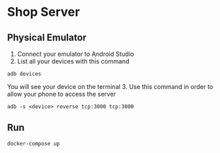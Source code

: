 # Shop Server 

## Physical Emulator

1. Connect your emulator to Android Studio
2. List all your devices with this command

```
adb devices
```
You will see your device on the terminal
3. Use this command in order to allow your phone to access the server
```
adb -s <device> reverse tcp:3000 tcp:3000
```

## Run

```
docker-compose up 
```